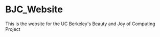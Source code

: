 BJC_Website
===========
This is the website for the UC Berkeley's Beauty and Joy of Computing Project

